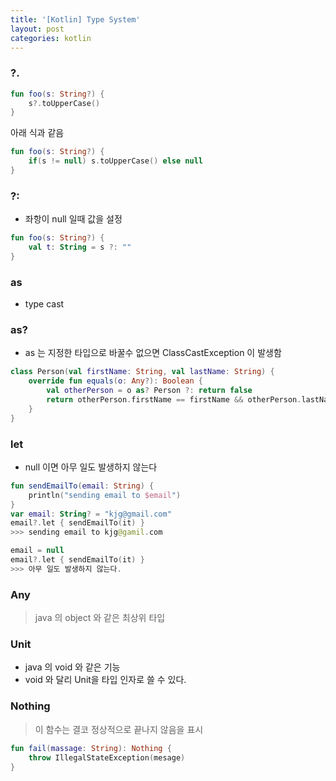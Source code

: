 ```yaml
---
title: '[Kotlin] Type System'
layout: post
categories: kotlin
---
```


### ?.
```kotlin
fun foo(s: String?) {
    s?.toUpperCase()
}
```
아래 식과 같음
```kotlin
fun foo(s: String?) {
    if(s != null) s.toUpperCase() else null
}
```

### ?:
- 좌항이 null 일때 값을 설정

```kotlin
fun foo(s: String?) {
    val t: String = s ?: ""
}
```

### as
- type cast

### as?
- as 는 지정한 타입으로 바꿀수 없으면 ClassCastException 이 발생함

```kotlin
class Person(val firstName: String, val lastName: String) {
    override fun equals(o: Any?): Boolean {
        val otherPerson = o as? Person ?: return false
        return otherPerson.firstName == firstName && otherPerson.lastName == lastName 
    }
}
```

### let
- null 이면 아무 일도 발생하지 않는다

```kotlin
fun sendEmailTo(email: String) {
    println("sending email to $email")
}
var email: String? = "kjg@gmail.com"
email?.let { sendEmailTo(it) }
>>> sending email to kjg@gamil.com

email = null
email?.let { sendEmailTo(it) }
>>> 아무 일도 발생하지 않는다.
```

### Any
> java 의 object 와 같은 최상위 타입

### Unit
> 
- java 의 void 와 같은 기능
- void 와 달리 Unit을 타입 인자로 쓸 수 있다.

### Nothing
> 이 함수는 결코 정상적으로 끝나지 않음을 표시

```kotlin
fun fail(massage: String): Nothing {
    throw IllegalStateException(mesage)
}
```